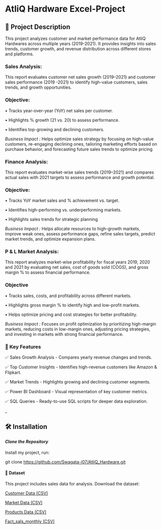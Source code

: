 # AtliQ Hardware Excel-Project

## 📌 Project Description
This project analyzes customer and market performance data for AtliQ Hardwares across multiple years (2019-2021). It provides insights into sales trends, customer growth, and revenue distribution across different stores and platforms.

### Sales Analysis:
This report evaluates customer net sales growth (2019–2021) and customer sales performance (2019 -2021) to identify high-value customers, sales trends, and growth opportunities.

### Objective:
•⁠  ⁠Tracks year-over-year (YoY) net sales per customer.

•⁠  ⁠Highlights % growth (21 vs. 20) to assess performance.

•⁠  ⁠Identifies top-growing and declining customers.

*Business Impact :* Helps optimize sales strategy by focusing on high-value customers, re-engaging declining ones, tailoring marketing efforts based on purchase behavior, and forecasting future sales trends to optimize pricing

### Finance Analysis:
This report evaluates market-wise sales trends (2019–2021) and compares actual sales with 2021 targets to assess performance and growth potential.

### Objective:
•⁠  ⁠Tracks YoY market sales and % achievement vs. target.

•⁠  Identifies high-performing vs. underperforming markets.

•⁠  ⁠Highlights sales trends for strategic planning

*Business Impact :* Helps allocate resources to high-growth markets, improve weak ones, assess performance gaps, refine sales targets, predict market trends, and optimize expansion plans.

### P & L Market Analysis:
This report analyzes market-wise profitability for fiscal years 2019, 2020 and 2021 by evaluating net sales, cost of goods sold (COGS), and gross margin % to assess financial performance.

### Objective
•⁠  ⁠Tracks sales, costs, and profitability across different markets.

•⁠  ⁠Highlights gross margin % to identify high and low-profit markets.

•⁠  ⁠Helps optimize pricing and cost strategies for better profitability.

*Business Impact :* Focuses on profit optimization by prioritizing high-margin markets, reducing costs in low-margin ones, adjusting pricing strategies, and investing in markets with strong financial performance.



###  🚀 Key Features

✅ Sales Growth Analysis - Compares yearly revenue changes and trends.

✅ Top Customer Insights - Identifies high-revenue customers like Amazon & Flipkart.

✅ Market Trends - Highlights growing and declining customer segments.

✅ Power BI Dashboard - Visual representation of key customer metrics.

✅ SQL Queries - Ready-to-use SQL scripts for deeper data exploration.

_

## 🛠 Installation  

#### *Clone the Repository*

Install my project, run: 

git clone https://github.com/Swagata-j07/AtliQ_Hardware.git

#### 📂 Dataset  
This project includes sales data for analysis. Download the dataset:  

[Customer Data (CSV)](https://github.com/swaroopsamuel/AtliQ-Hardware-Excel-/blob/main/dim_customer.csv)

[Market Data (CSV)](https://github.com/swaroopsamuel/AtliQ-Hardware-Excel-/blob/main/dim_market.csv)

[Products Data (CSV)](https://github.com/swaroopsamuel/AtliQ-Hardware-Excel-/blob/main/dim_product.csv)

[Fact_sals_monthly (CSV)](https://github.com/swaroopsamuel/AtliQ-Hardware-Excel-/blob/main/fact_sales_monthly.csv.gz)
